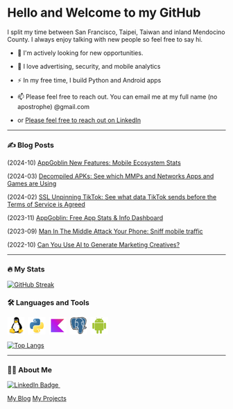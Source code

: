# Hello and Welcome to my GitHub

I split my time between San Francisco, Taipei, Taiwan and inland Mendocino County. I always enjoy talking with new people so feel free to say hi.

- :telescope: I'm actively looking for new opportunities.

- :seedling: I love advertising, security, and mobile analytics

- :zap: In my free time, I build Python and Android apps

- :mailbox: Please feel free to reach out. You can email me at my full name (no apostrophe) @gmail.com
-   or [Please feel free to reach out on LinkedIn](https://linkedin.com/in/jamesoclaire)


---


### :writing_hand: Blog Posts

(2024-10) [AppGoblin New Features: Mobile Ecosystem Stats](https://jamesoclaire.com/2024/11/18/appgoblin-new-features-mobile-stats-and-breakdowns/)

(2024-03) [Decompiled APKs: See which MMPs and Networks Apps and Games are Using](https://jamesoclaire.com/2024/03/25/see-which-mmps-and-networks-apps-and-games-are-using/)

(2024-02) [SSL Unpinning TikTok: See what data TikTok sends before the Terms of Service is Agreed](https://jamesoclaire.com/2024/02/02/what-data-does-tiktok-send-out-before-terms-of-service/)

(2023-11) [AppGoblin: Free App Stats & Info Dashboard](https://jamesoclaire.com/2023/11/07/appgoblin-free-app-stats-info/)

(2023-09) [Man In The Middle Attack Your Phone: Sniff mobile traffic](https://jamesoclaire.com/2023/09/08/how-to-see-traffic-from-your-android-device/)

(2022-10) [Can You Use AI to Generate Marketing Creatives?](https://jamesoclaire.com/2022/10/03/generating-ads-with-stable-diffusion/)

---

### :fire: My Stats
[![GitHub Streak](http://github-readme-streak-stats.herokuapp.com?user=ddxv&theme=dark&background=000000)](https://git.io/streak-stats)


### :hammer_and_wrench: Languages and Tools
<div>
<img src="https://github.com/devicons/devicon/blob/master/icons/linux/linux-original.svg" title="Linux" alt="Linux" width="40" height="40"/>&nbsp;
<img src="https://github.com/devicons/devicon/blob/master/icons/python/python-original.svg" title="Python" alt="Python" width="40" height="40"/>&nbsp;
<img src="https://github.com/devicons/devicon/blob/master/icons/kotlin/kotlin-original.svg" title="Kotlin" alt="Kotlin" width="40" height="40"/>&nbsp;
<img src="https://github.com/devicons/devicon/blob/master/icons/postgresql/postgresql-original.svg" title="PostgreSQL" alt="PostgreSQL" width="40" height="40"/>&nbsp;
<img src="https://github.com/devicons/devicon/blob/master/icons/android/android-original.svg" title="Android" alt="Android" width="40" height="40"/>&nbsp;

</div>


[![Top Langs](https://github-readme-stats.vercel.app/api/top-langs/?username=ddxv&layout=compact&theme=vision-friendly-dark)](https://github.com/anuraghazra/github-readme-stats)


---



### :man_technologist: About Me

  <div id="badges">
    <a href="https://linkedin.com/in/jamesoclaire">
      <img src="https://img.shields.io/badge/LinkedIn-blue?style=for-the-badge&logo=linkedin&logoColor=white" alt="LinkedIn Badge"/>
    </a>
      <img src="https://komarev.com/ghpvc/?username=ddxv&style=flat-square&color=blue" alt=""/>
  </div>
  
[My Blog](https://jamesoclaire.com/)
[My Projects](https://jamesoclaire.com/portfolio)


